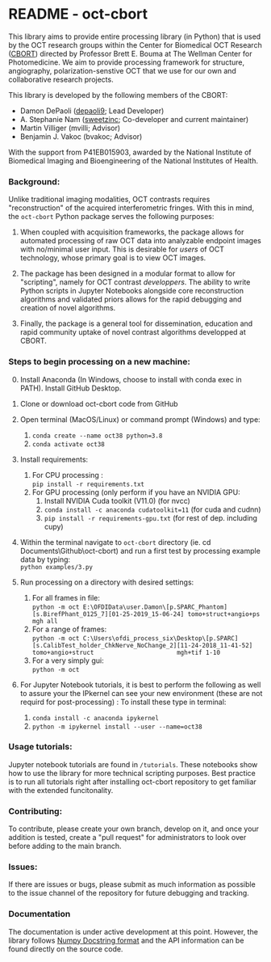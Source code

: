 
# README - oct-cbort

This library aims to provide entire processing library (in Python) that is used by the OCT research groups within the Center for Biomedical OCT Research ([CBORT](https://octresearch.org/)) directed by Professor Brett E. Bouma at The Wellman Center for Photomedicine. We aim to provide processing framework for structure, angiography, polarization-senstive OCT that we use for our own and collaborative research projects. 

This library is developed by the following members of the CBORT:

* Damon DePaoli ([depaoli9](https://github.com/depaoli9); Lead Developer)
* A. Stephanie Nam ([sweetzinc](https://github.com/sweetzinc); Co-developer and current maintainer)
* Martin Villiger (mvilli; Advisor)
* Benjamin J. Vakoc (bvakoc; Advisor)

With the support from P41EB015903, awarded by the National Institute of Biomedical Imaging and Bioengineering of the National Institutes of Health.

### Background:
Unlike traditional imaging modalities, OCT contrasts requires "reconstruction" of the acquired interferometric fringes. With this in mind, the `oct-cbort` Python package serves the following purposes:

1. When coupled with acquisition frameworks, the package allows for automated processing of raw OCT data into analyzable endpoint images with no/minimal user input. This is desirable for _users_ of OCT technology, whose primary goal is to view OCT images.

2. The package has been designed in a modular format to allow for "scripting", namely for OCT contrast _developpers_. The ability to write Python scripts in Jupyter Notebooks alongside core reconstruction algorithms and validated priors allows for the rapid debugging and creation of novel algorithms.

3. Finally, the package is a general tool for dissemination, education and rapid community uptake of novel contrast algorithms developped at CBORT.


### Steps to begin processing on a new machine:

0. Install Anaconda (In Windows, choose to install with conda exec in PATH). Install GitHub Desktop.

1. Clone or download oct-cbort code from GitHub

2. Open terminal (MacOS/Linux) or command prompt (Windows) and type:    
      1. `conda create --name oct38 python=3.8`
      2. `conda activate oct38`

3. Install requirements:  
 
    1. For CPU processing :  
         `pip install -r requirements.txt`  
    2. For GPU processing (only perform if you have an NVIDIA GPU:          
         1.  Install NVIDIA Cuda toolkit (V11.0) (for nvcc)     
         2. `conda install -c anaconda cudatoolkit=11` (for cuda and cudnn)     
         3. `pip install -r requirements-gpu.txt` (for rest of dep. including cupy)     


4. Within the terminal navigate to `oct-cbort`  directory (ie. cd Documents\Github\oct-cbort) and run a first test by processing example data by typing:    
     `python examples/3.py`  
    
5. Run processing on a directory with desired settings:  
    1. For all frames in file:  
         `python -m oct E:\OFDIData\user.Damon\[p.SPARC_Phantom][s.BirefPhant_0125_7][01-25-2019_15-06-24] tomo+struct+angio+ps mgh all`   
    2. For a range of frames:  
         `python -m oct C:\Users\ofdi_process_six\Desktop\[p.SPARC][s.CalibTest_holder_ChkNerve_NoChange_2][11-24-2018_11-41-52] tomo+angio+struct                       mgh+tif 1-10`   
    3. For a very simply gui:  
         `python -m oct`   

6. For Jupyter Notebook tutorials, it is best to perform the following as well to assure your the IPkernel can see your new environment (these are not requird for post-processing) : 
   To install these type in terminal:   
      1. `conda install -c anaconda ipykernel`
      2. `python -m ipykernel install --user --name=oct38`


### Usage tutorials:

Jupyter notebook tutorials are found in `/tutorials`. These notebooks show how to use the library for more technical scripting purposes. Best practice is to run all tutorials right after installing oct-cbort repository to get familiar with the extended funcitonality.

### Contributing:

To contribute, please create your own branch, develop on it, and once your addition is tested,  create a "pull request" for administrators to look over before adding to the main branch.

### Issues:

If there are issues or bugs, please submit as much information as possible to the issue channel of the repository for future debugging and tracking.  
 

### Documentation
The documentation is under active development at this point. However, the library follows [ Numpy Docstring format](https://sphinxcontrib-napoleon.readthedocs.io/en/latest/example_numpy.html) and the API information can be found directly on the source code. 
<!-- While the repository is not currently public, and therefore there is no public document hosting, we do provide some _unfinished_ documentation!

To view the documentation, simply navigate to the oct-cbort directory and type the following in the cmd\terminal:

` python docs\docs.py`

This will launch the built html files in your web browser. -->
